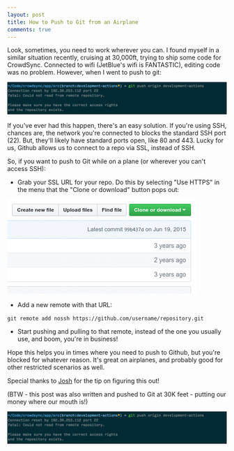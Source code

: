```yaml
---
layout: post
title: How to Push to Git from an Airplane
comments: true
---
```


Look, sometimes, you need to work wherever you can. I found myself in a similar
situation recently, cruising at 30,000ft, trying to ship some code for CrowdSync.
Connected to wifi (JetBlue's wifi is FANTASTIC), editing code was no problem.
However, when I went to push to git:

![Fatal Git push][fatal]

If you've ever had this happen, there's an easy solution. If you're using SSH,
chances are, the network you're connected to blocks the standard SSH port (22).
But, they'll likely have standard ports open, like 80 and 443. Lucky for us,
Github allows us to connect to a repo via SSL, instead of SSH.

So, if you want to push to Git while on a plane (or wherever you can't access
SSH):

- Grab your SSL URL for your repo. Do this by selecting "Use HTTPS" in the menu
  that the "Clone or download" button pops out:

<p class="text-center">
  <img src="/images/git-from-airplane/clone-menu.gif" alt="GitHub Clone Menu">
</p>

- Add a new remote with that URL:

```shell
git remote add nossh https://github.com/username/repository.git
```

- Start pushing and pulling to that remote, instead of the one you usually use,
  and boom, you're in business!

Hope this helps you in times where you need to push to Github, but you're
blocked for whatever reason. It's great on airplanes, and probably good for
other restricted scenarios as well.

Special thanks to [Josh][josh] for the tip on figuring this out!

(BTW - this post was also written and pushed to Git at 30K feet - putting our
money where our mouth is!)

![Successful Git Push][success]

[fatal]: /images/git-from-airplane/push-fatal.png
[success]: /images/git-from-airplane/push-success.png
[josh]: https://joshtronic.com
